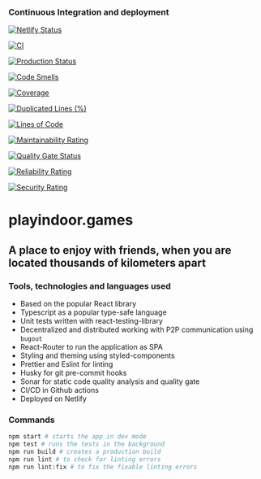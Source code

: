 ### Continuous Integration and deployment

[![Netlify Status](https://api.netlify.com/api/v1/badges/767f5835-23d6-49bb-b9ea-128c3bafde3f/deploy-status)](https://app.netlify.com/sites/house-of-recreation/deploys)

[![CI](https://github.com/tanayseven/house-of-recreation/workflows/CI/badge.svg)](https://github.com/tanayseven/house-of-recreation/actions)

[![Production Status](https://img.shields.io/website?down_color=red&down_message=Production%20is%20Down&up_color=green&up_message=Production%20is%20Up&url=https%3A%2F%2Fhouse-of-recreation.netlify.app%2F)](https://house-of-recreation.netlify.app/#/)

[![Code Smells](https://sonarcloud.io/api/project_badges/measure?project=tanayseven_house-of-recreation&metric=code_smells)](https://sonarcloud.io/dashboard?id=tanayseven_house-of-recreation)

[![Coverage](https://sonarcloud.io/api/project_badges/measure?project=tanayseven_house-of-recreation&metric=coverage)](https://sonarcloud.io/dashboard?id=tanayseven_house-of-recreation)

[![Duplicated Lines (%)](https://sonarcloud.io/api/project_badges/measure?project=tanayseven_house-of-recreation&metric=duplicated_lines_density)](https://sonarcloud.io/dashboard?id=tanayseven_house-of-recreation)

[![Lines of Code](https://sonarcloud.io/api/project_badges/measure?project=tanayseven_house-of-recreation&metric=ncloc)](https://sonarcloud.io/dashboard?id=tanayseven_house-of-recreation)

[![Maintainability Rating](https://sonarcloud.io/api/project_badges/measure?project=tanayseven_house-of-recreation&metric=sqale_rating)](https://sonarcloud.io/dashboard?id=tanayseven_house-of-recreation)

[![Quality Gate Status](https://sonarcloud.io/api/project_badges/measure?project=tanayseven_house-of-recreation&metric=alert_status)](https://sonarcloud.io/dashboard?id=tanayseven_house-of-recreation)

[![Reliability Rating](https://sonarcloud.io/api/project_badges/measure?project=tanayseven_house-of-recreation&metric=reliability_rating)](https://sonarcloud.io/dashboard?id=tanayseven_house-of-recreation)

[![Security Rating](https://sonarcloud.io/api/project_badges/measure?project=tanayseven_house-of-recreation&metric=security_rating)](https://sonarcloud.io/dashboard?id=tanayseven_house-of-recreation)


# playindoor.games

## A place to enjoy with friends, when you are located thousands of kilometers apart

### Tools, technologies and languages used

- Based on the popular React library
- Typescript as a popular type-safe language
- Unit tests written with react-testing-library
- Decentralized and distributed working with P2P communication using `bugout`
- React-Router to run the application as SPA
- Styling and theming using styled-components
- Prettier and Eslint for linting
- Husky for git pre-commit hooks
- Sonar for static code quality analysis and quality gate
- CI/CD in Github actions
- Deployed on Netlify

### Commands
```bash
npm start # starts the app in dev mode
npm test # runs the tests in the background
npm run build # creates a production build
npm run lint # to check for linting errors
npm run lint:fix # to fix the fixable linting errors
```

